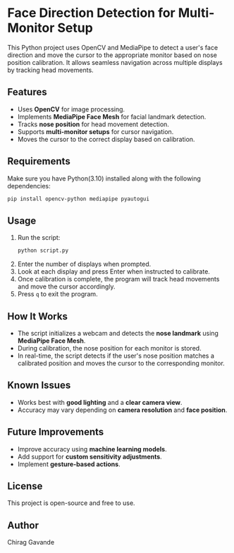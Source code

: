 # Face Direction Detection for Multi-Monitor Setup

This Python project uses OpenCV and MediaPipe to detect a user's face direction and move the cursor to the appropriate monitor based on nose position calibration. It allows seamless navigation across multiple displays by tracking head movements.

## Features

- Uses **OpenCV** for image processing.
- Implements **MediaPipe Face Mesh** for facial landmark detection.
- Tracks **nose position** for head movement detection.
- Supports **multi-monitor setups** for cursor navigation.
- Moves the cursor to the correct display based on calibration.

## Requirements

Make sure you have Python(3.10) installed along with the following dependencies:

```sh
pip install opencv-python mediapipe pyautogui
```

## Usage

1. Run the script:
   ```sh
   python script.py
   ```
2. Enter the number of displays when prompted.
3. Look at each display and press Enter when instructed to calibrate.
4. Once calibration is complete, the program will track head movements and move the cursor accordingly.
5. Press `q` to exit the program.

## How It Works

- The script initializes a webcam and detects the **nose landmark** using **MediaPipe Face Mesh**.
- During calibration, the nose position for each monitor is stored.
- In real-time, the script detects if the user's nose position matches a calibrated position and moves the cursor to the corresponding monitor.

## Known Issues

- Works best with **good lighting** and a **clear camera view**.
- Accuracy may vary depending on **camera resolution** and **face position**.

## Future Improvements

- Improve accuracy using **machine learning models**.
- Add support for **custom sensitivity adjustments**.
- Implement **gesture-based actions**.

## License

This project is open-source and free to use.

## Author

Chirag Gavande

